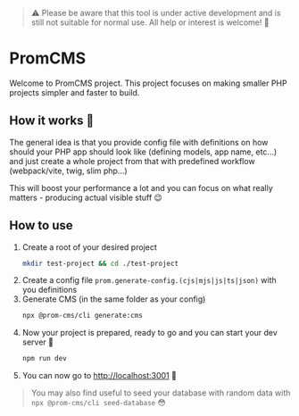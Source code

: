 > ⚠️ Please be aware that this tool is under active development and is still not suitable for normal use. All help or interest is welcome! 🚀

# PromCMS

Welcome to PromCMS project. This project focuses on making smaller PHP projects simpler and faster to build.

## How it works 🤔

The general idea is that you provide config file with definitions on how should your PHP app should look like (defining models, app name, etc...) and just create a whole project from that with predefined workflow (webpack/vite, twig, slim php...)

This will boost your performance a lot and you can focus on what really matters - producing actual visible stuff 😉

## How to use

1. Create a root of your desired project 
    ```bash
    mkdir test-project && cd ./test-project
    ```
1. Create a config file `prom.generate-config.(cjs|mjs|js|ts|json)` with you definitions
2. Generate CMS (in the same folder as your config)
    ```bash
    npx @prom-cms/cli generate:cms
    ```
3. Now your project is prepared, ready to go and you can start your dev server 🎉
    ```bash
    npm run dev
    ```
5. You can now go to [http://localhost:3001](http://localhost:3001) 🤯
 
> You may also find useful to seed your database with random data with `npx @prom-cms/cli seed-database` 😳